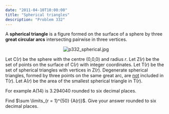 ```yaml
---
date: "2011-04-10T10:00:00"
title: "Spherical triangles"
description: "Problem 332"
---
```


<p>A <b>spherical triangle</b> is a figure formed on the surface of a sphere by three <b>great circular arcs</b> intersecting pairwise in three vertices.</p>
<div align="center"><img alt="p332_spherical.jpg" class="dark_img" src="/images/p332_spherical.jpg"/></div>
<p>Let C(<var>r</var>) be the sphere with the centre (0,0,0) and radius <var>r</var>.
Let Z(<var>r</var>) be the set of points on the surface of C(<var>r</var>) with integer coordinates.
Let T(<var>r</var>) be the set of spherical triangles with vertices in Z(<var>r</var>).
Degenerate spherical triangles, formed by three points on the same great arc, are <u>not</u> included in T(<var>r</var>).
Let A(<var>r</var>) be the area of the smallest spherical triangle in T(<var>r</var>).</p>
<p>For example A(14) is 3.294040 rounded to six decimal places.</p>
<p>Find $\sum \limits_{r = 1}^{50} {A(r)}$. Give your answer rounded to six decimal places.</p>

